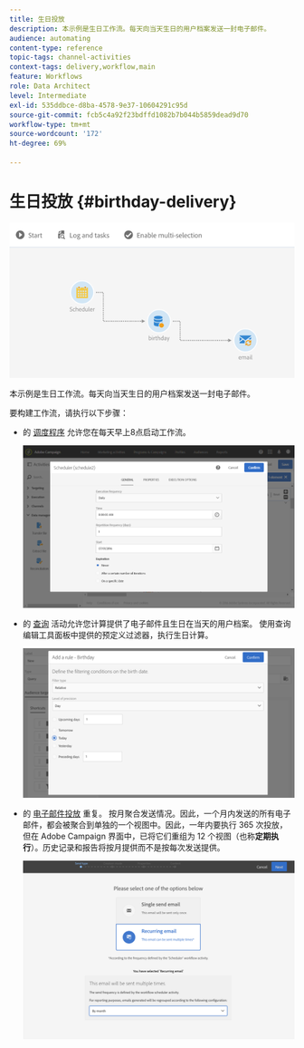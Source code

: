 ```yaml
---
title: 生日投放
description: 本示例是生日工作流。每天向当天生日的用户档案发送一封电子邮件。
audience: automating
content-type: reference
topic-tags: channel-activities
context-tags: delivery,workflow,main
feature: Workflows
role: Data Architect
level: Intermediate
exl-id: 535ddbce-d8ba-4578-9e37-10604291c95d
source-git-commit: fcb5c4a92f23bdffd1082b7b044b5859dead9d70
workflow-type: tm+mt
source-wordcount: '172'
ht-degree: 69%

---
```


# 生日投放 {#birthday-delivery}

![](assets/wkf_delivery_example_1.png)

本示例是生日工作流。每天向当天生日的用户档案发送一封电子邮件。

要构建工作流，请执行以下步骤：

* 的 [调度程序](../../automating/using/scheduler.md) 允许您在每天早上8点启动工作流。

   ![](assets/wkf_delivery_example_2.png)

* 的 [查询](../../automating/using/query.md) 活动允许您计算提供了电子邮件且生日在当天的用户档案。 使用查询编辑工具面板中提供的预定义过滤器，执行生日计算。

   ![](assets/wkf_delivery_example_3.png)

* 的 [电子邮件投放](../../automating/using/email-delivery.md) 重复。 按月聚合发送情况。因此，一个月内发送的所有电子邮件，都会被聚合到单独的一个视图中。因此，一年内要执行 365 次投放，但在 Adobe Campaign 界面中，已将它们重组为 12 个视图（也称&#x200B;**定期执行**）。历史记录和报告将按月提供而不是按每次发送提供。

   ![](assets/wkf_delivery_example_4.png)

